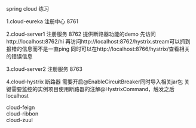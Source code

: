 
spring cloud 练习


1.cloud-eureka  注册中心 8761

2.cloud-server1 注册服务 8762
提供断路器功能的demo
先访问http://localhost:8762/hi 再访问http://localhost:8762/hystrix.stream可以抓到报错的信息而不是一直ping
同时可以在http://localhost:8766/hystrix/查看相关的错误信息

3.cloud-server2 注册服务 8763

4.cloud-hystrix	 断路器
需要开启@EnableCircuitBreaker同时导入相关jar包
关键需要监控的实例项目使用断路器的注解@HystrixCommand，触发之后localhost

cloud-feign 	
cloud-ribbon	
cloud-zuul
